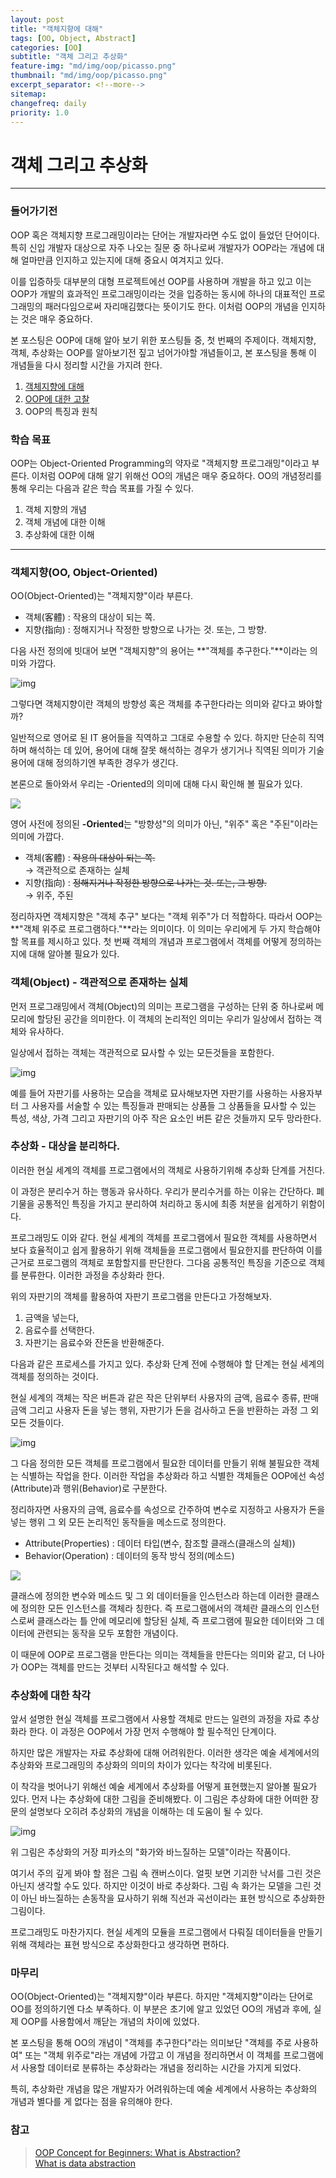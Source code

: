 ```yaml
---
layout: post
title: "객체지향에 대해"
tags: [OO, Object, Abstract]
categories: [OO]
subtitle: "객체 그리고 추상화"
feature-img: "md/img/oop/picasso.png"
thumbnail: "md/img/oop/picasso.png"
excerpt_separator: <!--more-->
sitemap:
changefreq: daily
priority: 1.0
---
```


<!--more-->

# 객체 그리고 추상화

---

### 들어가기전

OOP 혹은 객체지향 프로그래밍이라는 단어는 개발자라면 수도 없이 들었던 단어이다. 특히 신입 개발자 대상으로 자주 나오는 질문 중 하나로써 개발자가 OOP라는 개념에 대해 얼마만큼 인지하고 있는지에 대해 중요시 여겨지고 있다.

 이를 입증하듯 대부분의 대형 프로젝트에선 OOP를 사용하며 개발을 하고 있고 이는 OOP가 개발의 효과적인 프로그래밍이라는 것을 입증하는 동시에 하나의 대표적인 프로그래밍의 패러다임으로써 자리매김했다는 뜻이기도 한다. 이처럼 OOP의 개념을 인지하는 것은 매우 중요하다.

 본 포스팅은 OOP에 대해 알아 보기 위한 포스팅들 중, 첫 번째의 주제이다. 객체지향, 객체, 추상화는 OOP를 알아보기전 짚고 넘어가야할 개념들이고, 본 포스팅을 통해 이 개념들을 다시 정리할 시간을 가지려 한다.

 1. [객체지향에 대해](https://gmun.github.io/oo/2018/11/12/oo.html)
 2. [OOP에 대한 고찰](https://gmun.github.io/oo/2018/11/20/oop.html)
 3. OOP의 특징과 원칙

### 학습 목표

OOP는 Object-Oriented Programming의 약자로 "객체지향 프로그래밍"이라고 부른다. 이처럼 OOP에 대해 알기 위해선 OO의 개념은 매우 중요하다. OO의 개념정리를 통해 우리는 다음과 같은 학습 목표를 가질 수 있다.

1. 객체 지향의 개념
2. 객체 개념에 대한 이해
3. 추상화에 대한 이해

---

### 객체지향(OO, Object-Oriented)

OO(Object-Oriented)는 "객체지향"이라 부른다.

- 객체(客體) : 작용의 대상이 되는 쪽.
- 지향(指向) : 정해지거나 작정한 방향으로 나가는 것. 또는, 그 방향.

다음 사전 정의에 빗대어 보면 "객체지향"의 용어는 **"객체를 추구한다."**이라는 의미와 가깝다.

![img](/md/img/oop/oo1.png "Object-Oriented")

그렇다면 객체지향이란 객체의 방향성 혹은 객체를 추구한다라는 의미와 같다고 봐야할까?

일반적으로 영어로 된 IT 용어들을 직역하고 그대로 수용할 수 있다. 하지만 단순히 직역하며 해석하는 데 있어, 용어에 대해 잘못 해석하는 경우가 생기거나 직역된 의미가 기술 용어에 대해 정의하기엔 부족한 경우가 생긴다.

본론으로 돌아와서 우리는 -Oriented의 의미에 대해 다시 확인해 볼 필요가 있다.

<img src="/md/img/oop/oo2.png" style="max-height: none;">

영어 사전에 정의된 **-Oriented**는 "방향성"의 의미가 아닌, "위주" 혹은 "주된"이라는 의미에 가깝다.

- 객체(客體) : ~~작용의 대상이 되는 쪽.~~<br/>
	→ 객관적으로 존재하는 실체
- 지향(指向) : ~~정해지거나 작정한 방향으로 나가는 것. 또는, 그 방향.~~<br/>
	→ 위주, 주된

 정리하자면 객체지향은 "객체 추구" 보다는 "객체 위주"가 더 적합하다. 따라서 OOP는 **"객체 위주로 프로그램하다."**라는 의미이다. 이 의미는 우리에게 두 가지 학습해야 할 목표를 제시하고 있다. 첫 번째 객체의 개념과 프로그램에서 객체를 어떻게 정의하는지에 대해 알아볼 필요가 있다.

### 객체(Object) - 객관적으로 존재하는 실체

  먼저 프로그래밍에서 객체(Object)의 의미는 프로그램을 구성하는 단위 중 하나로써 메모리에 할당된 공간을 의미한다. 이 객체의 논리적인 의미는 우리가 일상에서 접하는 객체와 유사하다.

 일상에서 접하는 객체는 객관적으로 묘사할 수 있는 모든것들을 포함한다.

![img](/md/img/oop/object.png "Object")

 예를 들어 자판기를 사용하는 모습을 객체로 묘사해보자면 자판기를 사용하는 사용자부터 그 사용자를 서술할 수 있는 특징들과 판매되는 상품들 그 상품들을 묘사할 수 있는 특성, 색상, 가격 그리고 자판기의 아주 작은 요소인 버튼 같은 것들까지 모두 망라한다.

### 추상화 - 대상을 분리하다.

이러한 현실 세계의 객체를 프로그램에서의 객체로 사용하기위해 추상화 단계를 거친다.

이 과정은 분리수거 하는 행동과 유사하다. 우리가 분리수거를 하는 이유는 간단하다. 폐기물을 공통적인 특징을 가지고 분리하여 처리하고 동시에 최종 처분을 쉽게하기 위함이다.

 프로그래밍도 이와 같다. 현실 세계의 객체를 프로그램에서 필요한 객체를 사용하면서 보다 효율적이고 쉽게 활용하기 위해 객체들을 프로그램에서 필요한지를 판단하여 이를 근거로 프로그램의 객체로 포함할지를 판단한다. 그다음 공통적인 특징을 기준으로 객체를 분류한다. 이러한 과정을 추상화라 한다.

위의 자판기의 객체를 활용하여 자판기 프로그램을 만든다고 가정해보자.

 1. 금액을 넣는다,
 2. 음료수를 선택한다.
 3. 자판기는 음료수와 잔돈을 반환해준다.

  다음과 같은 프로세스를 가지고 있다. 추상화 단계 전에 수행해야 할 단계는 현실 세계의 객체를 정의하는 것이다.

현실 세계의 객체는 작은 버튼과 같은 작은 단위부터 사용자의 금액, 음료수 종류, 판매 금액 그리고 사용자 돈을 넣는 행위, 자판기가 돈을 검사하고 돈을 반환하는 과정 그 외 모든 것들이다.

![img](/md/img/oop/object2.png "Object")

그 다음 정의한 모든 객체를 프로그램에서 필요한 데이터를 만들기 위해 불필요한 객체는 식별하는 작업을 한다. 이러한 작업을 추상화라 하고 식별한 객체들은 OOP에선 속성(Attribute)과 행위(Behavior)로 구분한다.

 정리하자면 사용자의 금액, 음료수를 속성으로 간주하여 변수로 지정하고 사용자가 돈을 넣는 행위 그 외 모든 논리적인 동작들을 메소드로 정의한다.

- Attribute(Properties) : 데이터 타입(변수, 참조할 클래스(클래스의 실체))
- Behavior(Operation) : 데이터의 동작 방식 정의(메소드)

<img src="/md/img/oop/object3.png" style="max-height: none;">

클래스에 정의한 변수와 메소드 및 그 외 데이터들을 인스턴스라 하는데 이러한 클래스에 정의한 모든 인스턴스를 객체라 칭한다. 즉 프로그램에서의 객체란 클래스의 인스턴스로써 클래스라는 틀 안에 메모리에 할당된 실체, 즉 프로그램에 필요한 데이터와 그 데이터에 관련되는 동작을 모두 포함한 개념이다.

 이 때문에 OOP로 프로그램을 만든다는 의미는 객체들을 만든다는 의미와 같고, 더 나아가 OOP는 객체를 만드는 것부터 시작된다고 해석할 수 있다.

### 추상화에 대한 착각

앞서 설명한 현실 객체를 프로그램에서 사용할 객체로 만드는 일련의 과정을 자료 추상화라 한다. 이 과정은 OOP에서 가장 먼저 수행해야 할 필수적인 단계이다.

 하지만 많은 개발자는 자료 추상화에 대해 어려워한다. 이러한 생각은 예술 세계에서의 추상화와 프로그래밍의 추상화의 의미의 차이가 있다는 착각에 비롯된다.

 이 착각을 벗어나기 위해선 예술 세계에서 추상화를 어떻게 표현했는지 알아볼 필요가 있다. 먼저 나는 추상화에 대한 그림을 준비해봤다. 이 그림은 추상화에 대한 어떠한 장문의 설명보다 오히려 추상화의 개념을 이해하는 데 도움이 될 수 있다.

![img](/md/img/oop/picasso.png "화가와 바느질하는 모델")

위 그림은 추상화의 거장 피카소의 "화가와 바느질하는 모델"이라는 작품이다.

여기서 주의 깊게 봐야 할 점은 그림 속 캔버스이다. 얼핏 보면 기괴한 낙서를 그린 것은 아닌지 생각할 수도 있다. 하지만 이것이 바로 추상화다. 그림 속 화가는 모델을 그린 것이 아닌 바느질하는 손동작을 묘사하기 위해 직선과 곡선이라는 표현 방식으로 추상화한 그림이다.

프로그래밍도 마찬가지다. 현실 세계의 모듈을 프로그램에서 다뤄질 데이터들을 만들기 위해 객체라는 표현 방식으로 추상화한다고 생각하면 편하다.

### 마무리

OO(Object-Oriented)는 "객체지향"이라 부른다. 하지만 "객체지향"이라는 단어로 OO를 정의하기엔 다소 부족하다. 이 부분은 초기에 알고 있었던 OO의 개념과 후에, 실제 OOP를 사용함에서 깨닫는 개념의 차이에 있었다.

본 포스팅을 통해 OO의 개념이 "객체를 추구한다"라는 의미보단 "객체를 주로 사용하여" 또는 "객체 위주로"라는 개념에 가깝고 이 개념을 정리하면서 이 객체를 프로그램에서 사용할 데이터로 분류하는 추상화라는 개념을 정리하는 시간을 가지게 되었다.

특히, 추상화란 개념을 많은 개발자가 어려워하는데 예술 세계에서 사용하는 추상화의 개념과 별다를 게 없다는 점을 유의해야 한다.

### 참고

> [OOP Concept for Beginners: What is Abstraction?](https://stackify.com/oop-concept-abstraction/) <br/>
> [What is data abstraction](https://whatis.techtarget.com/definition/data-abstraction)
